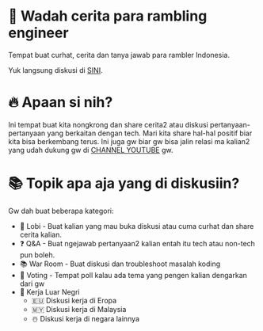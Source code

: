 # :star2: Wadah cerita para rambling engineer
Tempat buat curhat, cerita dan tanya jawab para rambler Indonesia.

Yuk langsung diskusi di [SINI](https://github.com/ramblingengineer/wadah-cerita/discussions).

# :fire: Apaan si nih?

Ini tempat buat kita nongkrong dan share cerita2 atau diskusi pertanyaan-pertanyaan yang berkaitan dengan tech. Mari kita share hal-hal positif biar kita bisa berkembang terus.
Ini juga gw biar gw bisa jalin relasi ma kalian2 yang udah dukung gw di [CHANNEL YOUTUBE](https://www.youtube.com/channel/UC3WqOyLWAeBtmMjR6w1_ocw) gw.

# :books: Topik apa aja yang di diskusiin?

Gw dah buat beberapa kategori:
- :speech_balloon: Lobi - Buat kalian yang mau buka diskusi atau cuma curhat dan share cerita kalian.
- :question: Q&A - Buat ngejawab pertanyaan2 kalian entah itu tech atau non-tech pun boleh.
- :books: War Room - Buat diskusi dan troubleshoot masalah koding
- :open_hands: Voting - Tempat poll kalau ada tema yang pengen kalian dengarkan dari gw
- 🏢 Kerja Luar Negri
  - 🇪🇺 Diskusi kerja di Eropa
  - 🇲🇾 Diskusi kerja di Malaysia
  - ☃️ Diskusi kerja di negara lainnya


